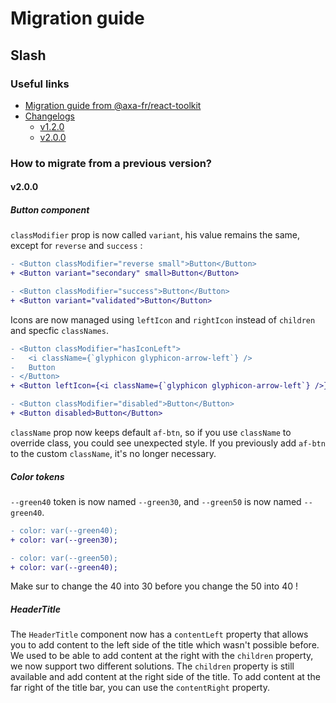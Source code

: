 # Migration guide

## Slash

### Useful links

- [Migration guide from @axa-fr/react-toolkit](docs/changelogs/slash/MIGRATION-GUIDE-TOOLKIT.md)
- [Changelogs](docs/changelogs/slash/)
  - [v1.2.0](docs/changelogs/slash/CHANGELOG_v1.2.0.md)
  - [v2.0.0](docs/changelogs/slash/CHANGELOG_v2.0.0.md)

### How to migrate from a previous version?

#### v2.0.0

##### Button component

`classModifier` prop is now called `variant`, his value remains the same, except for `reverse` and `success` : 

```diff
- <Button classModifier="reverse small">Button</Button>
+ <Button variant="secondary" small>Button</Button>
```

```diff
- <Button classModifier="success">Button</Button>
+ <Button variant="validated">Button</Button>
```

Icons are now managed using `leftIcon` and `rightIcon` instead of `children` and specfic `classNames`.

```diff
- <Button classModifier="hasIconLeft">
-   <i className={`glyphicon glyphicon-arrow-left`} />
-   Button
- </Button>
+ <Button leftIcon={<i className={`glyphicon glyphicon-arrow-left`} />}>Button</Button>
```

```diff
- <Button classModifier="disabled">Button</Button>
+ <Button disabled>Button</Button>
```

`className` prop now keeps default `af-btn`, so if you use `className` to override class, you could see unexpected style. If you previously add `af-btn` to the custom `className`, it's no longer necessary.

##### Color tokens

`--green40` token is now named `--green30`, and `--green50` is now named `--green40`.

```diff
- color: var(--green40);
+ color: var(--green30);
```

```diff
- color: var(--green50);
+ color: var(--green40);
```

Make sur to change the 40 into 30 before you change the 50 into 40 !

##### HeaderTitle

The `HeaderTitle` component now has a `contentLeft` property that allows you to
add content to the left side of the title which wasn't possible before. We used
to be able to add content at the right with the `children` property, we now
support two different solutions. The `children` property is still available and
add content at the right side of the title. To add content at the far right of
the title bar, you can use the `contentRight` property.

